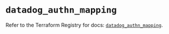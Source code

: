 # `datadog_authn_mapping`

Refer to the Terraform Registry for docs: [`datadog_authn_mapping`](https://registry.terraform.io/providers/datadog/datadog/3.44.1/docs/resources/authn_mapping).
